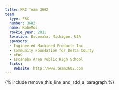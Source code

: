 ```yaml
---
title: FRC Team 3602
team:
  type: FRC
  number: 3602
  name: RoboMos
  rookie_year: 2011
  location: Escanaba, Michigan, USA
  sponsors:
  - Engineered Machined Products Inc
  - Community Foundation for Delta County
  - GFWC
  - Escanaba Area Public High School
  links:
    Website: http://www.team3602.com
---
```


{% include remove_this_line_and_add_a_paragraph %}